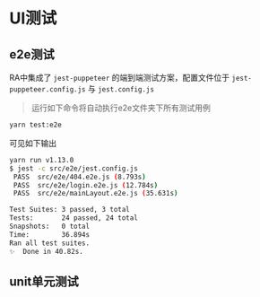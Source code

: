 # UI测试

## e2e测试

RA中集成了 `jest-puppeteer` 的端到端测试方案，配置文件位于 `jest-puppeteer.config.js` 与 `jest.config.js`

> 运行如下命令将自动执行e2e文件夹下所有测试用例

```bash
yarn test:e2e
```

可见如下输出
```bash
yarn run v1.13.0
$ jest -c src/e2e/jest.config.js
 PASS  src/e2e/404.e2e.js (8.793s)
 PASS  src/e2e/login.e2e.js (12.784s)
 PASS  src/e2e/mainLayout.e2e.js (35.631s)

Test Suites: 3 passed, 3 total
Tests:       24 passed, 24 total
Snapshots:   0 total
Time:        36.894s
Ran all test suites.
✨  Done in 40.82s.
```


## unit单元测试